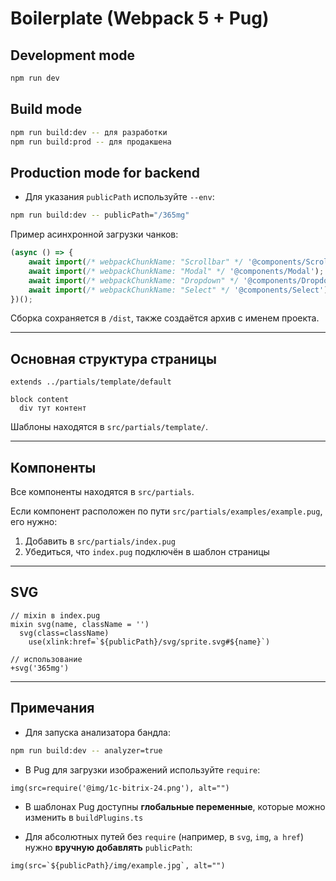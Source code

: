 # Boilerplate (Webpack 5 + Pug)

## Development mode

```bash
npm run dev
```

## Build mode

```bash
npm run build:dev -- для разработки
npm run build:prod -- для продакшена
```

## Production mode for backend

- Для указания `publicPath` используйте `--env`:

```bash
npm run build:dev -- publicPath="/365mg"
```

Пример асинхронной загрузки чанков:

```js
(async () => {
	await import(/* webpackChunkName: "Scrollbar" */ '@components/Scrollbar');
	await import(/* webpackChunkName: "Modal" */ '@components/Modal');
	await import(/* webpackChunkName: "Dropdown" */ '@components/Dropdown');
	await import(/* webpackChunkName: "Select" */ '@components/Select');
})();
```

Сборка сохраняется в `/dist`, также создаётся архив с именем проекта.

---

## Основная структура страницы

```pug
extends ../partials/template/default

block content
  div тут контент
```

Шаблоны находятся в `src/partials/template/`.

---

## Компоненты

Все компоненты находятся в `src/partials`.

Если компонент расположен по пути `src/partials/examples/example.pug`, его
нужно:

1. Добавить в `src/partials/index.pug`
2. Убедиться, что `index.pug` подключён в шаблон страницы

---

## SVG

```pug
// mixin в index.pug
mixin svg(name, className = '')
  svg(class=className)
    use(xlink:href=`${publicPath}/svg/sprite.svg#${name}`)

// использование
+svg('365mg')
```

---

## Примечания

- Для запуска анализатора бандла:

```bash
npm run build:dev -- analyzer=true
```

- В Pug для загрузки изображений используйте `require`:

```pug
img(src=require('@img/1c-bitrix-24.png'), alt="")
```

- В шаблонах Pug доступны **глобальные переменные**, которые можно изменить в
  `buildPlugins.ts`

- Для абсолютных путей без `require` (например, в `svg`, `img`, `a href`) нужно
  **вручную добавлять** `publicPath`:

```pug
img(src=`${publicPath}/img/example.jpg`, alt="")
```
